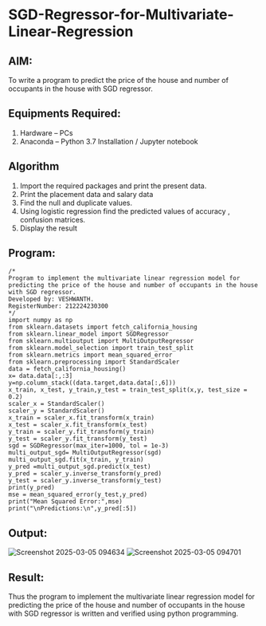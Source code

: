 # SGD-Regressor-for-Multivariate-Linear-Regression

## AIM:
To write a program to predict the price of the house and number of occupants in the house with SGD regressor.

## Equipments Required:
1. Hardware – PCs
2. Anaconda – Python 3.7 Installation / Jupyter notebook

## Algorithm
1. Import the required packages and print the present data. 
2. Print the placement data and salary data
3. Find the null and duplicate values.
4. Using logistic regression find the predicted values of accuracy , confusion matrices.
5. Display the result

## Program:
```
/*
Program to implement the multivariate linear regression model for predicting the price of the house and number of occupants in the house with SGD regressor.
Developed by: VESHWANTH.
RegisterNumber: 212224230300 
*/
import numpy as np
from sklearn.datasets import fetch_california_housing
from sklearn.linear_model import SGDRegressor
from sklearn.multioutput import MultiOutputRegressor
from sklearn.model_selection import train_test_split
from sklearn.metrics import mean_squared_error
from sklearn.preprocessing import StandardScaler
data = fetch_california_housing()
x= data.data[:,:3]
y=np.column_stack((data.target,data.data[:,6]))
x_train, x_test, y_train,y_test = train_test_split(x,y, test_size = 0.2)
scaler_x = StandardScaler()
scaler_y = StandardScaler()
x_train = scaler_x.fit_transform(x_train)
x_test = scaler_x.fit_transform(x_test)
y_train = scaler_y.fit_transform(y_train)
y_test = scaler_y.fit_transform(y_test)
sgd = SGDRegressor(max_iter=1000, tol = 1e-3)
multi_output_sgd= MultiOutputRegressor(sgd)
multi_output_sgd.fit(x_train, y_train)
y_pred =multi_output_sgd.predict(x_test)
y_pred = scaler_y.inverse_transform(y_pred)
y_test = scaler_y.inverse_transform(y_test)
print(y_pred)
mse = mean_squared_error(y_test,y_pred)
print("Mean Squared Error:",mse)
print("\nPredictions:\n",y_pred[:5])
```

## Output:
![Screenshot 2025-03-05 094634](https://github.com/user-attachments/assets/8b49ee0b-ee26-4b9f-905c-57b0db3301cc)
![Screenshot 2025-03-05 094701](https://github.com/user-attachments/assets/d7ff6e4a-b318-4a6f-8dc1-3bce6ce66226)



## Result:
Thus the program to implement the multivariate linear regression model for predicting the price of the house and number of occupants in the house with SGD regressor is written and verified using python programming.
